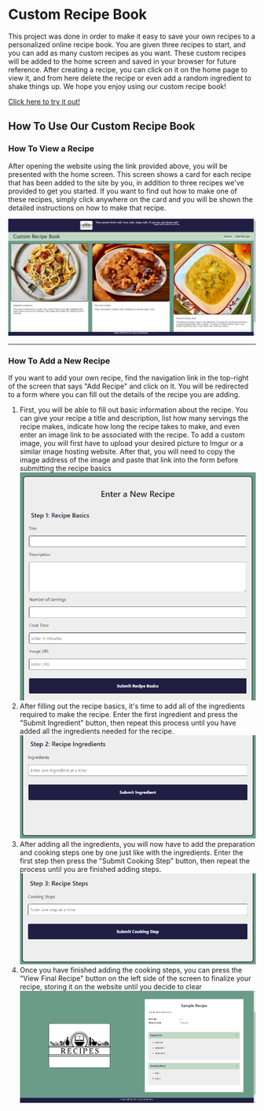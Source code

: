 # Custom Recipe Book

This project was done in order to make it easy to save your own recipes to a personalized online recipe book. You are given three recipes to start, and you can add as many custom recipes as you want. These custom recipes will be added to the home screen and saved in your browser for future reference. After creating a recipe, you can click on it on the home page to view it, and from here delete the recipe or even add a random ingredient to shake things up. We hope you enjoy using our custom recipe book!

[Click here to try it out!](https://caryndcarter.github.io/recipe-book/index.html)

## How To Use Our Custom Recipe Book

### How To View a Recipe
After opening the website using the link provided above, you will be presented with the home screen. This screen shows a card for each recipe that has been added to the site by you, in addition to three recipes we've provided to get you started.
If you want to find out how to make one of these recipes, simply click anywhere on the card and you will be shown the detailed instructions on how to make that recipe.

![Home Screen Image](./assets/images/home-page.png)

---

### How To Add a New Recipe
If you want to add your own recipe, find the navigation link in the top-right of the screen that says "Add Recipe" and click on it. You will be redirected to a form where you can fill out the details of the recipe you are adding.
1. First, you will be able to fill out basic information about the recipe. You can give your recipe a title and description, list how many servings the recipe makes, indicate how long the recipe takes to make, and even enter an image link to be associated with the recipe. To add a custom image, you will first have to upload your desired picture to Imgur or a similar image hosting website. After that, you will need to copy the image address of the image and paste that link into the form before submitting the recipe basics
![Recipe Basics Screen](./assets/images/recipe-basics.png)
2. After filling out the recipe basics, it's time to add all of the ingredients required to make the recipe. Enter the first ingredient and press the "Submit Ingredient" button, then repeat this process until you have added all the ingredients needed for the recipe.
![Recipe Ingredients Screen](./assets/images/recipe-ingredients.png)
3. After adding all the ingredients, you will now have to add the preparation and cooking steps one by one just like with the ingredients. Enter the first step then press the "Submit Cooking Step" button, then repeat the process until you are finished adding steps.
![Recipe Steps Screen](./assets/images/recipe-steps.png)
4. Once you have finished adding the cooking steps, you can press the "View Final Recipe" button on the left side of the screen to finalize your recipe, storing it on the website until you decide to clear 
![Final Recipe Screen](./assets/images/final-recipe.png)
